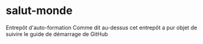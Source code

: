 # salut-monde
Entrepôt d'auto-formation
Comme dit au-dessus cet entrepôt a pur objet de suivire le guide de démarrage de GitHub
